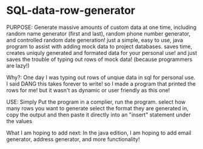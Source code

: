 # SQL-data-row-generator
PURPOSE:
   Generate massive amounts of custom data at one time, including random name generator (first and last), random phone number generator,    and controlled random date generation! just a simple, easy to use, java program to assist with adding mock data to project databases.  saves time, creates uniquly generated and formated data for your personal use! and just saves the trouble of typing out rows of mock data! (because programmers are lazy!)
 
 Why?: 
  One day I was typing out rows of unqiue data in sql for personal use. I said DANG this takes forever to write! so I made a program that printed the rows for me! but it wasn't as dynamic or user friendly as this one!
 
 USE:
  Simply Put the program in a complier, run the program. select how many rows you want to generate select the format they are generated 
  in, copy the output and then paste it directly into an "insert" statement under the values

What I am hoping to add next:
   In the java edition, I am hoping to add email generator, address generator, and more functionality!
